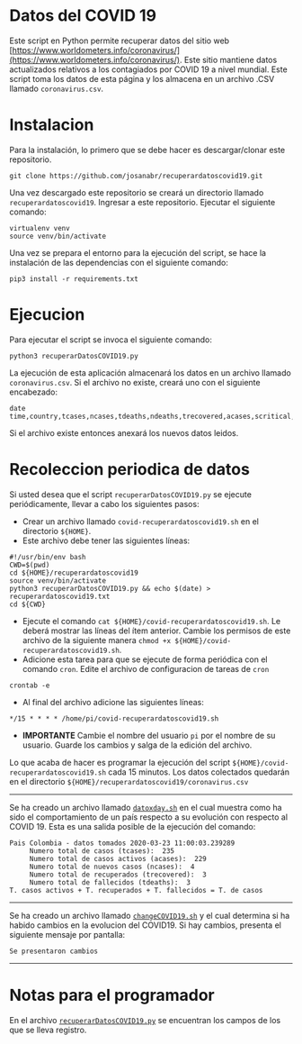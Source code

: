 # Datos del COVID 19

Este script en Python permite recuperar datos del sitio web [https://www.worldometers.info/coronavirus/](https://www.worldometers.info/coronavirus/). 
Este sitio mantiene datos actualizados relativos a los contagiados por COVID 19 a nivel mundial. 
Este script toma los datos de esta página y los almacena en un archivo .CSV llamado `coronavirus.csv`.

# Instalacion

Para la instalación, lo primero que se debe hacer es descargar/clonar este repositorio.

```
git clone https://github.com/josanabr/recuperardatoscovid19.git
```

Una vez descargado este repositorio se creará un directorio llamado `recuperardatoscovid19`. 
Ingresar a este repositorio.
Ejecutar el siguiente comando:

```
virtualenv venv
source venv/bin/activate
```

Una vez se prepara el entorno para la ejecución del script, se hace la instalación de las dependencias con el siguiente comando:

```
pip3 install -r requirements.txt
```

# Ejecucion

Para ejecutar el script se invoca el siguiente comando:

```
python3 recuperarDatosCOVID19.py
```

La ejecución de esta aplicación almacenará los datos en un archivo llamado `coronavirus.csv`.
Si el archivo no existe, creará uno con el siguiente encabezado:

```
date time,country,tcases,ncases,tdeaths,ndeaths,trecovered,acases,scritical,casesxmillion,1stcase
```

Si el archivo existe entonces anexará los nuevos datos leidos.

# Recoleccion periodica de datos

Si usted desea que el script `recuperarDatosCOVID19.py` se ejecute periódicamente, llevar a cabo los siguientes pasos:

* Crear un archivo llamado `covid-recuperardatoscovid19.sh` en el directorio `${HOME}`. 
* Este archivo debe tener las siguientes líneas:
```
#!/usr/bin/env bash
CWD=$(pwd)
cd ${HOME}/recuperardatoscovid19
source venv/bin/activate
python3 recuperarDatosCOVID19.py && echo $(date) > recuperardatoscovid19.txt
cd ${CWD}
```
* Ejecute el comando `cat ${HOME}/covid-recuperardatoscovid19.sh`. Le deberá mostrar las líneas del ítem anterior. Cambie los permisos de este archivo de la siguiente manera `chmod +x ${HOME}/covid-recuperardatoscovid19.sh`. 
* Adicione esta tarea para que se ejecute de forma periódica con el comando `cron`. Edite el archivo de configuracion de tareas de `cron`
```
crontab -e
```
* Al final del archivo adicione las siguientes líneas:
```
*/15 * * * * /home/pi/covid-recuperardatoscovid19.sh
```
* **IMPORTANTE** Cambie el nombre del usuario `pi` por el nombre de su usuario. Guarde los cambios y salga de la edición del archivo.

Lo que acaba de hacer es programar la ejecución del script `${HOME}/covid-recuperardatoscovid19.sh` cada 15 minutos. 
Los datos colectados quedarán en el directorio `${HOME}/recuperardatoscovid19/coronavirus.csv`

---

Se ha creado un archivo llamado [`datoxday.sh`](datosxday.sh) en el cual muestra como ha sido el comportamiento de un país respecto a su evolución con respecto al COVID 19.
Esta es una salida posible de la ejecución del comando:

```
Pais Colombia - datos tomados 2020-03-23 11:00:03.239289
	 Numero total de casos (tcases):  235
	 Numero total de casos activos (acases):  229
	 Numero total de nuevos casos (ncases):  4
	 Numero total de recuperados (trecovered):  3
	 Numero total de fallecidos (tdeaths):  3
T. casos activos + T. recuperados + T. fallecidos = T. de casos
```

---

Se ha creado un archivo llamado [`changeCOVID19.sh`](changeCOVID19.sh) y el cual determina si ha habido cambios en la evolucion del COVID19. 
Si hay cambios, presenta el siguiente mensaje por pantalla:

```
Se presentaron cambios
```

---

# Notas para el programador

En el archivo [`recuperarDatosCOVID19.py`](recuperarDatosCOVID19.py) se encuentran los campos de los que se lleva registro.
